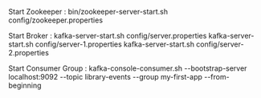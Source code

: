 Start Zookeeper : bin/zookeeper-server-start.sh config/zookeeper.properties

Start Broker : kafka-server-start.sh config/server.properties
               kafka-server-start.sh config/server-1.properties
               kafka-server-start.sh config/server-2.properties

Start Consumer Group : kafka-console-consumer.sh --bootstrap-server localhost:9092 --topic library-events --group my-first-app --from-beginning 
